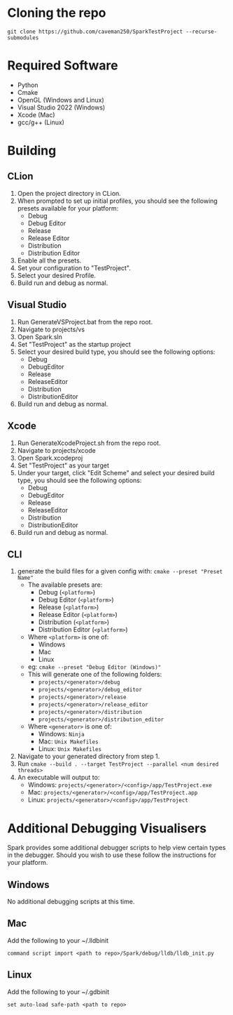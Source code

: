 # Cloning the repo
`git clone https://github.com/caveman250/SparkTestProject --recurse-submodules`

# Required Software
- Python
- Cmake
- OpenGL (Windows and Linux)
- Visual Studio 2022 (Windows)
- Xcode (Mac)
- gcc/g++ (Linux)

# Building
## CLion
1. Open the project directory in CLion.
2. When prompted to set up initial profiles, you should see the following presets available for your platform:
   - Debug
   - Debug Editor
   - Release
   - Release Editor
   - Distribution
   - Distribution Editor
3. Enable all the presets.
4. Set your configuration to "TestProject".
5. Select your desired Profile.
6. Build run and debug as normal.

## Visual Studio
1. Run GenerateVSProject.bat from the repo root.
2. Navigate to projects/vs
3. Open Spark.sln
4. Set "TestProject" as the startup project
5. Select your desired build type, you should see the following options:
   - Debug
   - DebugEditor
   - Release
   - ReleaseEditor
   - Distribution
   - DistributionEditor
6. Build run and debug as normal.

## Xcode
1. Run GenerateXcodeProject.sh from the repo root.
2. Navigate to projects/xcode
3. Open Spark.xcodeproj
4. Set "TestProject" as your target
5. Under your target, click "Edit Scheme" and select your desired build type, you should see the following options:
    - Debug
    - DebugEditor
    - Release
    - ReleaseEditor
    - Distribution
    - DistributionEditor
6. Build run and debug as normal.

## CLI
1. generate the build files for a given config with: `cmake --preset "Preset Name"`
   - The available presets are:
      - Debug (`<platform>`)
      - Debug Editor (`<platform>`)
      - Release (`<platform>`)
      - Release Editor (`<platform>`)
      - Distribution (`<platform>`)
      - Distribution Editor (`<platform>`)
   - Where `<platform>` is one of:
      - Windows
      - Mac
      - Linux
   - eg: `cmake --preset "Debug Editor (Windows)"`
   - This will generate one of the following folders:
     - `projects/<generator>/debug`
     - `projects/<generator>/debug_editor`
     - `projects/<generator>/release`
     - `projects/<generator>/release_editor`
     - `projects/<generator>/distribution`
     - `projects/<generator>/distribution_editor`
   - Where `<generator>` is one of:
     - Windows: `Ninja`
     - Mac: `Unix Makefiles`
     - Linux: `Unix Makefiles`
2. Navigate to your generated directory from step 1.
3. Run `cmake --build . --target TestProject --parallel <num desired threads>`
4. An executable will output to:
   - Windows: `projects/<generator>/<config>/app/TestProject.exe`
   - Mac: `projects/<generator>/<config>/app/TestProject.app`
   - Linux: `projects/<generator>/<config>/app/TestProject`
   
# Additional Debugging Visualisers
Spark provides some additional debugger scripts to help view certain types in the debugger. Should you wish to use these follow the instructions for your platform.
## Windows
No additional debugging scripts at this time.
## Mac
Add the following to your ~/.lldbinit
````
command script import <path to repo>/Spark/debug/lldb/lldb_init.py
````
## Linux
Add the following to your ~/.gdbinit
```
set auto-load safe-path <path to repo>
```

